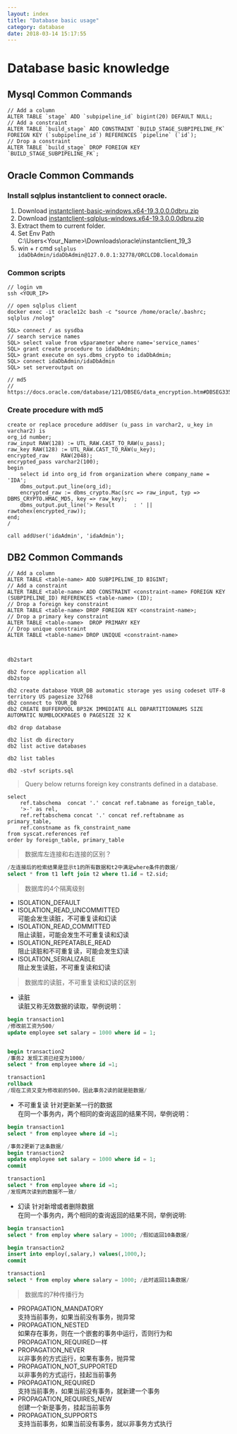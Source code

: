```yaml
---
layout: index
title: "Database basic usage"
category: database
date: 2018-03-14 15:17:55
---
```


# Database basic knowledge


## Mysql Common Commands

```
// Add a column
ALTER TABLE `stage` ADD `subpipeline_id` bigint(20) DEFAULT NULL;
// Add a constraint
ALTER TABLE `build_stage` ADD CONSTRAINT `BUILD_STAGE_SUBPIPELINE_FK` FOREIGN KEY (`subpipeline_id`) REFERENCES `pipeline` (`id`);
// Drop a constraint
ALTER TABLE `build_stage` DROP FOREIGN KEY `BUILD_STAGE_SUBPIPELINE_FK`;
```

## Oracle Common Commands

### Install sqlplus instantclient to connect oracle.

1. Download [instantclient-basic-windows.x64-19.3.0.0.0dbru.zip](https://download.oracle.com/otn_software/nt/instantclient/19300/instantclient-basic-windows.x64-19.3.0.0.0dbru.zip)
2. Download [instantclient-sqlplus-windows.x64-19.3.0.0.0dbru.zip](https://download.oracle.com/otn_software/nt/instantclient/19300/instantclient-sqlplus-windows.x64-19.3.0.0.0dbru.zip)
3. Extract them to current folder.
4. Set Env Path C:\Users\<Your_Name>\Downloads\oracle\instantclient_19_3
5. win + r cmd ```sqlplus idaDbAdmin/idaDbAdmin@127.0.0.1:32778/ORCLCDB.localdomain```


### Common scripts
```
// login vm
ssh <YOUR_IP>

// open sqlplus client
docker exec -it oracle12c bash -c "source /home/oracle/.bashrc; sqlplus /nolog"

SQL> connect / as sysdba
// search service names
SQL> select value from v$parameter where name='service_names'
SQL> grant create procedure to idaDbAdmin;
SQL> grant execute on sys.dbms_crypto to idaDbAdmin;
SQL> connect idaDbAdmin/idaDbAdmin
SQL> set serveroutput on

// md5
// https://docs.oracle.com/database/121/DBSEG/data_encryption.htm#DBSEG335

```

### Create procedure with md5

```
create or replace procedure addUser (u_pass in varchar2, u_key in varchar2) is 
org_id number;
raw_input RAW(128) := UTL_RAW.CAST_TO_RAW(u_pass);
raw_key RAW(128) := UTL_RAW.CAST_TO_RAW(u_key);
encrypted_raw    RAW(2048);
encrypted_pass varchar2(100);
begin 
    select id into org_id from organization where company_name = 'IDA';
    dbms_output.put_line(org_id);
    encrypted_raw := dbms_crypto.Mac(src => raw_input, typ => DBMS_CRYPTO.HMAC_MD5, key => raw_key);
    dbms_output.put_line('> Result      : ' || rawtohex(encrypted_raw));
end;
/

call addUser('idaAdmin', 'idaAdmin');

```


## DB2 Common Commands

```
// Add a column
ALTER TABLE <table-name> ADD SUBPIPELINE_ID BIGINT;
// Add a constraint
ALTER TABLE <table-name> ADD CONSTRAINT <constraint-name> FOREIGN KEY (SUBPIPELINE_ID) REFERENCES <table-name> (ID);
// Drop a foreign key constraint
ALTER TABLE <table-name> DROP FOREIGN KEY <constraint-name>;
// Drop a primary key constraint
ALTER TABLE <table-name>  DROP PRIMARY KEY
// Drop unique constraint
ALTER TABLE <table-name> DROP UNIQUE <constraint-name>



db2start

db2 force application all
db2stop

db2 create database YOUR_DB automatic storage yes using codeset UTF-8 territory US pagesize 32768
db2 connect to YOUR_DB
db2 CREATE BUFFERPOOL BP32K IMMEDIATE ALL DBPARTITIONNUMS SIZE AUTOMATIC NUMBLOCKPAGES 0 PAGESIZE 32 K

db2 drop database

db2 list db directory
db2 list active databases

db2 list tables 

db2 -stvf scripts.sql

```
> Query below returns foreign key constrants defined in a database.

```
select 
    ref.tabschema  concat '.' concat ref.tabname as foreign_table,
    '>-' as rel,
    ref.reftabschema concat '.' concat ref.reftabname as primary_table,
    ref.constname as fk_constraint_name
from syscat.references ref
order by foreign_table, primary_table
```

> 数据库左连接和右连接的区别？  

```sql
/左连接后的检索结果是显示t1的所有数据和t2中满足where条件的数据/
select * from t1 left join t2 where t1.id = t2.sid;
```


> 数据库的4个隔离级别  

- ISOLATION_DEFAULT  
- ISOLATION_READ_UNCOMMITTED  
可能会发生读脏，不可重复读和幻读
- ISOLATION_READ_COMMITTED  
阻止读脏，可能会发生不可重复读和幻读  
- ISOLATION_REPEATABLE_READ  
阻止读脏和不可重复读，可能会发生幻读  
- ISOLATION_SERIALIZABLE  
阻止发生读脏，不可重复读和幻读  

> 数据库的读脏，不可重复读和幻读的区别  

- 读脏  
读脏又称无效数据的读取，举例说明：  

```sql
begin transaction1
/修改前工资为500/
update employee set salary = 1000 where id = 1;


begin transaction2
/事务2 发现工资已经变为1000/
select * from employee where id =1;  

transaction1
rollback
/现在工资又变为修改前的500，因此事务2读的就是脏数据/  

```
- 不可重复读  针对更新某一行的数据  
在同一个事务内，两个相同的查询返回的结果不同，举例说明：  

```sql
begin transaction1
select * from employee where id =1;

/事务2更新了这条数据/  
begin transaction2
update employee set salary = 1000 where id = 1;
commit

transaction1
select * from employee where id =1;
/发现两次读到的数据不一致/  

```
- 幻读  针对新增或者删除数据  
在同一个事务内，两个相同的查询返回的结果不同，举例说明:  

```sql
begin transaction1
select * from employ where salary = 1000; /假如返回10条数据/

begin transaction2
insert into employ(,salary,) values(,1000,);
commit

transaction1
select * from employ where salary = 1000; /此时返回11条数据/
```

> 数据库的7种传播行为  

- PROPAGATION_MANDATORY  
支持当前事务，如果当前没有事务，抛异常  
- PROPAGATION_NESTED  
如果存在事务，则在一个嵌套的事务中运行，否则行为和PROPAGATION_REQUIRED一样  
- PROPAGATION_NEVER  
以非事务的方式运行，如果有事务，抛异常  
- PROPAGATION_NOT_SUPPORTED  
以非事务的方式运行，挂起当前事务  
- PROPAGATION_REQUIRED  
支持当前事务，如果当前没有事务，就新建一个事务  
- PROPAGATION_REQUIRES_NEW  
创建一个新是事务，挂起当前事务  
- PROPAGATION_SUPPORTS  
支持当前事务，如果当前没有事务，就以非事务方式执行  

